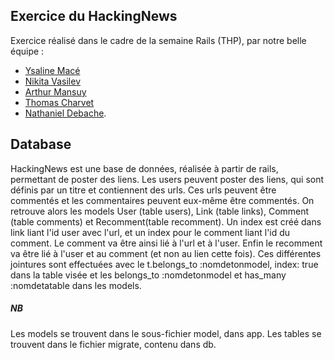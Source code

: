 ## Exercice du HackingNews

Exercice réalisé dans le cadre de la semaine Rails (THP), par notre belle équipe :
- [Ysaline Macé](https://github.com/Ysalien)
- [Nikita Vasilev](https://github.com/nikitavasilev)
- [Arthur Mansuy](https://github.com/tutus06) 
- [Thomas Charvet](https://github.com/TomacTh) 
- [Nathaniel Debache](https://github.com/Natdenice).

## Database

HackingNews est une base de données, réalisée à partir de rails, permettant de poster des liens.
Les users peuvent poster des liens, qui sont définis par un titre et contiennent des urls. Ces urls peuvent être commentés et les commentaires peuvent eux-même être commentés.
On retrouve alors les models User (table users), Link (table links), Comment (table comments) et Recomment(table recomment).
Un index est créé dans link liant l'id user avec l'url, et un index pour le comment liant l'id du comment.
Le comment va être ainsi lié à l'url et à l'user.
Enfin le recomment va être lié à l'user et au comment (et non au lien cette fois).
Ces différentes jointures sont effectuées avec le t.belongs_to :nomdetonmodel, index: true dans la table visée et les belongs_to :nomdetonmodel et has_many :nomdetatable dans les models.

##### NB
Les models se trouvent dans le sous-fichier model, dans app.
Les tables se trouvent dans le fichier migrate, contenu dans db.
